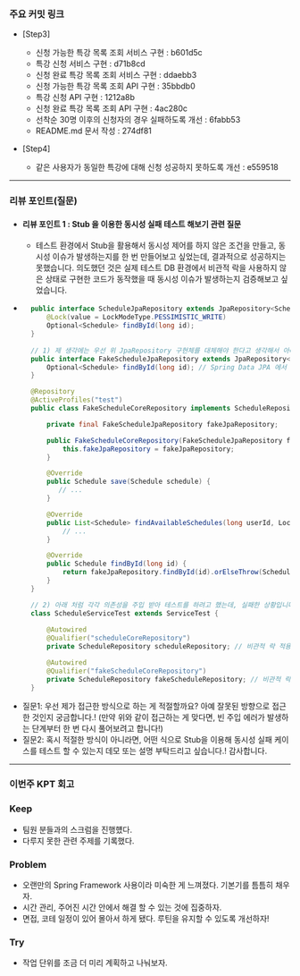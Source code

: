 ### **주요 커밋 링크**

- [Step3]
  - 신청 가능한 특강 목록 조회 서비스 구현 : b601d5c
  - 특강 신청 서비스 구현 : d71b8cd
  - 신청 완료 특강 목록 조회 서비스 구현 : ddaebb3
  - 신청 가능한 특강 목록 조회 API 구현 : 35bbdb0
  - 특강 신청 API 구현 : 1212a8b
  - 신청 완료 특강 목록 조회 API 구현 : 4ac280c
  - 선착순 30명 이후의 신청자의 경우 실패하도록 개선 : 6fabb53
  - README.md 문서 작성 : 274df81

- [Step4]
  - 같은 사용자가 동일한 특강에 대해 신청 성공하지 못하도록 개선 : e559518


---
### **리뷰 포인트(질문)**
- #### 리뷰 포인트 1 : Stub 을 이용한 동시성 실패 테스트 해보기 관련 질문
  - 테스트 환경에서 Stub을 활용해서 동시성 제어를 하지 않은 조건을 만들고, 동시성 이슈가 발생하는지를 한 번 만들어보고 싶었는데, 결과적으로 성공하지는 못했습니다. 의도했던 것은 실제 테스트 DB 환경에서 비관적 락을 사용하지 않은 상태로 구현한 코드가 동작했을 때 동시성 이슈가 발생하는지 검증해보고 싶었습니다. 
- ```java 
    public interface ScheduleJpaRepository extends JpaRepository<Schedule, Long> {     
        @Lock(value = LockModeType.PESSIMISTIC_WRITE)
        Optional<Schedule> findById(long id);
    }
    
    // 1) 제 생각에는 우선 위 JpaRepository 구현체를 대체해야 한다고 생각해서 아래와 같이 생성했고,   
    public interface FakeScheduleJpaRepository extends JpaRepository<Schedule, Long> {
        Optional<Schedule> findById(long id); // Spring Data JPA 에서 지원하는 추상 메서드라 따로 코드 작성할 필요 없음 (이해 돕기 위해 작성)      
    }
  
    @Repository    
    @ActiveProfiles("test")
    public class FakeScheduleCoreRepository implements ScheduleRepository {

        private final FakeScheduleJpaRepository fakeJpaRepository;
  
        public FakeScheduleCoreRepository(FakeScheduleJpaRepository fakeJpaRepository) {
            this.fakeJpaRepository = fakeJpaRepository;
        }   

        @Override
        public Schedule save(Schedule schedule) {
           // ... 
        }

        @Override
        public List<Schedule> findAvailableSchedules(long userId, LocalDateTime gracePeriodDate) {
            // ... 
        }

        @Override
        public Schedule findById(long id) {
            return fakeJpaRepository.findById(id).orElseThrow(ScheduleNotFoundException::new);
        }
    }
  
    // 2) 아래 처럼 각각 의존성을 주입 받아 테스트를 하려고 했는데, 실패한 상황입니다. (빈 주입 단계에서부터 에러가 나는 상황)
    class ScheduleServiceTest extends ServiceTest {
    
        @Autowired
        @Qualifier("scheduleCoreRepository")        
        private ScheduleRepository scheduleRepository; // 비관적 락 적용
  
        @Autowired
        @Qualifier("fakeScheduleCoreRepository")     
        private ScheduleRepository fakeScheduleRepository; // 비관적 락 적용 X 
    }
  ```
- 질문1: 우선 제가 접근한 방식으로 하는 게 적절할까요? 아예 잘못된 방향으로 접근한 것인지 궁금합니다.! (만약 위와 같이 접근하는 게 맞다면, 빈 주입 에러가 발생하는 단계부터 한 번 다시 풀어보려고 합니다!)
- 질문2: 혹시 적절한 방식이 아니라면, 어떤 식으로 Stub을 이용해 동시성 실패 케이스를 테스트 할 수 있는지 데모 또는 설명 부탁드리고 싶습니다.! 감사합니다. 
 
---
### **이번주 KPT 회고**

### Keep
- 팀원 분들과의 스크럼을 진행헀다.
- 다루지 못한 관련 주제를 기록했다.

### Problem
- 오랜만의 Spring Framework 사용이라 미숙한 게 느껴졌다. 기본기를 틈틈히 채우자. 
- 시간 관리, 주어진 시간 안에서 해결 할 수 있는 것에 집중하자.
- 면접, 코테 일정이 있어 몰아서 하게 됐다. 루틴을 유지할 수 있도록 개선하자!

### Try
- 작업 단위를 조금 더 미리 계획하고 나눠보자.